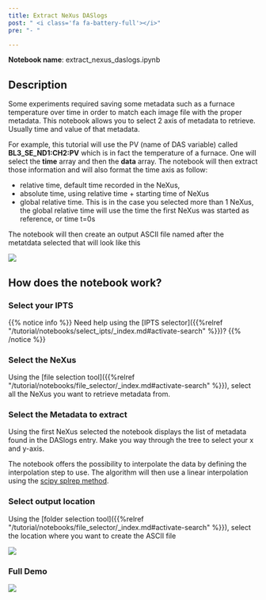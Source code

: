 ```yaml
---
title: Extract NeXus DASlogs
post: " <i class='fa fa-battery-full'></i>"
pre: "- "

---
```


**Notebook name**: extract_nexus_daslogs.ipynb

## Description

Some experiments required saving some metadata such as a furnace temperature over time in order to match each image file
with the proper metadata. This notebook allows you to select 2 axis of metadata to retrieve. Usually time and value of that
metadata. 

For example, this tutorial will use the PV (name of DAS variable) called **BL3_SE_ND1:CH2:PV** which is in fact the 
temperature of a furnace. One will select the **time** array and then the **data** array. The notebook will then extract those 
information and will also format the time axis as follow:

- relative time, default time recorded in the NeXus,
- absolute time, using relative time + starting time of NeXus
- global relative time. This is in the case you selected more than 1 NeXus, the global relative time will use the time the
first NeXus was started as reference, or time t=0s

The notebook will then create an output ASCII file named after the metatdata selected that will look like this

<img src='/tutorial/notebooks/extract_nexus_daslogs/images/example_output_file.png' />



## How does the notebook work?

### Select your IPTS

{{% notice info %}}
Need help using the [IPTS selector]({{%relref "/tutorial/notebooks/select_ipts/_index.md#activate-search" %}})?
{{% /notice %}}

### Select the NeXus

Using the [file selection tool]({{%relref "/tutorial/notebooks/file_selector/_index.md#activate-search" %}}), select all 
the NeXus you want to retrieve metadata from.

### Select the Metadata to extract

Using the first NeXus selected the notebook displays the list of metadata found in the DASlogs entry. Make you way
through the tree to select your x and y-axis. 

The notebook offers the possibility to interpolate the data by defining the interpolation step to use. The algorithm
will then use a linear interpolation using the 
[scipy splrep method](https://docs.scipy.org/doc/scipy/reference/generated/scipy.interpolate.splrep.html).

### Select output location

Using the [folder selection tool]({{%relref "/tutorial/notebooks/file_selector/_index.md#activate-search" %}}), select 
the location where you want to create the ASCII file

<img src='/tutorial/notebooks/file_selector/images/select_output_folder.png' />

### Full Demo

<img src='/tutorial/notebooks/extract_nexus_daslogs/images/extract_das_logs_full_sequence.gif' />



